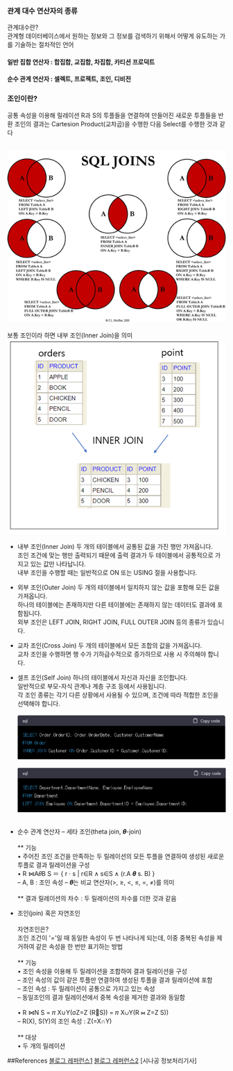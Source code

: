 ### 관계 대수 연산자의 종류
관계대수란?<br/>
관계형 데이터베이스에서 원하는 정보와 그 정보를 검색하기 위해서 어떻게 유도하는 가를 기술하는 절차적인 언어
#### 일반 집합 연산자 : 합집합, 교집합, 차집합, 카티션 프로덕트

#### 순수 관계 연산자 : 셀렉트, 프로젝트, 조인, 디비전

### 조인이란?
공통 속성을 이용해 릴레이션 R과 S의 투플들을 연결하여 만들어진 새로운 투플들을 반환
조인의 결과는 Cartesion Product(교차곱)을 수행한 다음 Select를 수행한 것과 같다<br/><br/>

![SQL_Joins](SQL_Joins.png)
<br/><br/>
보통 조인이라 하면 내부 조인(Inner Join)을 의미<br/>
![Inner_Join](Inner_Join.png)
<br/>

* 내부 조인(Inner Join)
두 개의 테이블에서 공통된 값을 가진 행만 가져옵니다.<br/>
조인 조건에 맞는 행만 출력되기 때문에 출력 결과가 두 테이블에서 공통적으로 가지고 있는 값만 나타납니다.<br/>
내부 조인을 수행할 때는 일반적으로 ON 또는 USING 절을 사용합니다.<br/>
* 외부 조인(Outer Join)
두 개의 테이블에서 일치하지 않는 값을 포함해 모든 값을 가져옵니다.<br/>
하나의 테이블에는 존재하지만 다른 테이블에는 존재하지 않는 데이터도 결과에 포함됩니다.<br/>
외부 조인은 LEFT JOIN, RIGHT JOIN, FULL OUTER JOIN 등의 종류가 있습니다.<br/>
* 교차 조인(Cross Join)
두 개의 테이블에서 모든 조합의 값을 가져옵니다.<br/>
교차 조인을 수행하면 행 수가 기하급수적으로 증가하므로 사용 시 주의해야 합니다.<br/>
* 셀프 조인(Self Join)
하나의 테이블에서 자신과 자신을 조인합니다.<br/>
일반적으로 부모-자식 관계나 계층 구조 등에서 사용됩니다.<br/>
각 조인 종류는 각기 다른 상황에서 사용될 수 있으며, 조건에 따라 적합한 조인을 선택해야 합니다.<br/><br/>
![example_inner](example_inner.png)<br/><br/>
![Left_join](Left_join.png)<br/><br/>
* 순수 관계 연산자 – 세타 조인(theta join, 𝜽-join)<br/><br/>
** 기능<br/>
• 주어진 조인 조건을 만족하는 두 릴레이션의 모든 투플을 연결하여
생성된 새로운 투플로 결과 릴레이션을 구성<br/>
• R ⋈A𝜃B S ＝ { r · s | r∈R ∧ s∈S ∧ (r.A 𝜽 s. B) }<br/>
– A, B : 조인 속성
– 𝜽는 비교 연산자(>, ≥, <, ≤, =, ≠)를 의미<br/><br/>
** 결과 릴레이션의 차수 : 두 릴레이션의 차수를 더한 것과 같음

* 조인(join) 혹은 자연조인<br/><br/>
자연조인은?<br/>
조인 조건이 '='일 때 동일한 속성이 두 번 나타나게 되는데, 이중 중복된 속성을 제거하여 같은 속성을 한 번만 표기하는 방법<br/><br/>
** 기능<br/>
• 조인 속성을 이용해 두 릴레이션을 조합하여 결과 릴레이션을 구성<br/>
– 조인 속성의 값이 같은 투플만 연결하여 생성된 투플을 결과 릴레이션에 포함<br/>
– 조인 속성 : 두 릴레이션이 공통으로 가지고 있는 속성<br/>
– 동일조인의 결과 릴레이션에서 중복 속성을 제거한 결과와 동일함<br/><br/>
• R ⋈N S = 𝜋 X∪Y(σZ=Z (RS)) = 𝜋 X∪Y(R ⋈ Z=Z S))<br/>
– R(X), S(Y)의 조인 속성 : Z(=X∩Y)<br/><br/>
** 대상<br/>
• 두 개의 릴레이션

##References
[블로그 레퍼런스1](https://advenoh.tistory.com/23)
[블로그 레퍼런스2](https://velog.io/@ragnarok_code/DataBase-%EC%A1%B0%EC%9D%B8Join%EC%9D%B4%EB%9E%80)
[시나공 정보처리기사]
